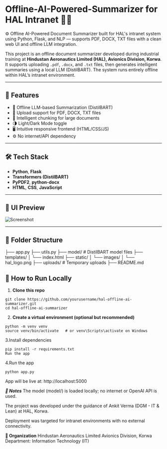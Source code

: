# Offline-AI-Powered-Summarizer for HAL Intranet 🧠📄
⚙️ Offline AI-Powered Document Summarizer built for HAL's intranet system using Python, Flask, and NLP — supports PDF, DOCX, TXT files with a clean web UI and offline LLM integration.

This project is an offline document summarizer developed during industrial training at **Hindustan Aeronautics Limited (HAL), Avionics Division, Korwa**. It supports uploading `.pdf`, `.docx`, and `.txt` files, then generates intelligent summaries using a local LLM (DistilBART). The system runs entirely offline within HAL’s intranet environment.

---

## 🚀 Features
- 🔐 Offline LLM-based Summarization (DistilBART)
- 📁 Upload support for PDF, DOCX, TXT files
- 🧠 Intelligent chunking for large documents
- 🌗 Light/Dark Mode toggle
- 🖥️ Intuitive responsive frontend (HTML/CSS/JS)
- ⚙️ No internet/API dependency

---

## 🛠️ Tech Stack
- **Python**, **Flask**
- **Transformers (DistilBART)**
- **PyPDF2**, **python-docx**
- **HTML**, **CSS**, **JavaScript**

---

## 📸 UI Preview

![Screenshot](static/images/demo-preview.png)

---

## 📂 Folder Structure

├── app.py
├── utils.py
├── model/ # DistilBART model files
├── templates/
│ └── index.html
├── static/
│ └── images/
│ └── hal_logo.png
├── uploads/ # Temporary uploads
├── README.md

## 🧪 How to Run Locally

1. **Clone this repo**
```   
git clone https://github.com/yourusername/hal-offline-ai-summarizer.git
cd hal-offline-ai-summarizer
```

2. **Create a virtual environment (optional but recommended)**
```
python -m venv venv
source venv/bin/activate   # or venv\Scripts\activate on Windows
```

3.Install dependencies

```
pip install -r requirements.txt
Run the app
```
4.Run the app
```
python app.py
```
App will be live at: http://localhost:5000

***📌 Notes***
The model (model/) is loaded locally; no internet or OpenAI API is used.

The project was developed under the guidance of Ankit Verma (DGM - IT & Lean) at HAL, Korwa.

Deployment was targeted for intranet environments with no external connectivity.


**🏢 Organization**
Hindustan Aeronautics Limited
Avionics Division, Korwa
Department: Information Technology (IT)
